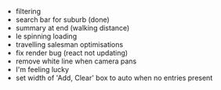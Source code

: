 * filtering
* search bar for suburb (done)
* summary at end (walking distance)
* le spinning loading
* travelling salesman optimisations
* fix render bug (react not updating)
* remove white line when camera pans
* I'm feeling lucky
* set width of 'Add, Clear' box to auto when no entries present